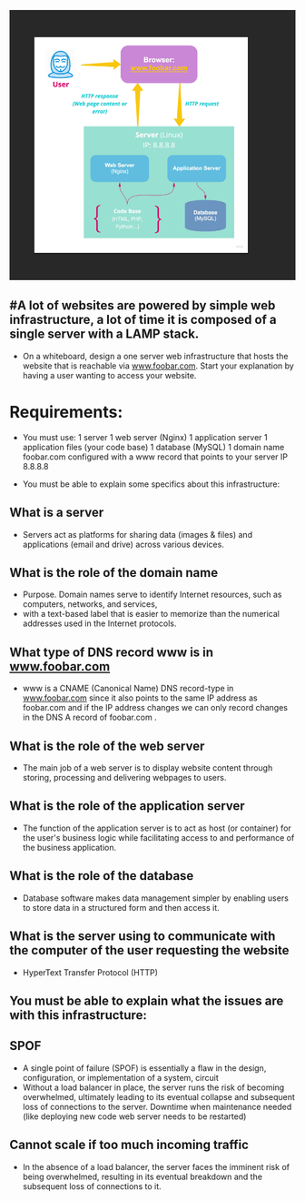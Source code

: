 
![alt text](https://github.com/MA-Abahmane/alx-system_engineering-devops/blob/master/0x09-web_infrastructure_design/0-simple_web_stack.png?raw=true)


#A lot of websites are powered by simple web infrastructure, a lot of time it is composed of a single server with a LAMP stack.
-
- On a whiteboard, design a one server web infrastructure that hosts the website that is reachable via www.foobar.com. Start your explanation by having a user wanting to access your website.


# Requirements:

- You must use:
1 server
1 web server (Nginx)
1 application server
1 application files (your code base)
1 database (MySQL)
1 domain name foobar.com configured with a www record that points to your server IP 8.8.8.8

- You must be able to explain some specifics about this infrastructure:
  
What is a server
-
- Servers act as platforms for sharing data (images & files) and applications
(email and drive) across various devices.

What is the role of the domain name
-
- Purpose. Domain names serve to identify Internet resources, such as computers, networks, and services,
- with a text-based label that is easier to memorize than the numerical addresses used in the Internet protocols.

What type of DNS record www is in www.foobar.com
-
- www is a CNAME (Canonical Name) DNS record-type in www.foobar.com since it also points to the same IP address as foobar.com
and if the IP address changes we can only record changes in the DNS A record of foobar.com .

What is the role of the web server
-
- The main job of a web server is to display website content through storing, processing and delivering webpages to users.

What is the role of the application server
-
- The function of the application server is to act as host (or container) for the user's business logic while facilitating
access to and performance of the business application.

What is the role of the database
-
- Database software makes data management simpler by enabling users to store data in a structured form and then access it.

What is the server using to communicate with the computer of the user requesting the website
-
- HyperText Transfer Protocol (HTTP)


You must be able to explain what the issues are with this infrastructure:
-

SPOF
-
- A single point of failure (SPOF) is essentially a flaw in the design, configuration, or implementation of a system, circuit
- Without a load balancer in place, the server runs the risk of becoming overwhelmed, ultimately leading to its eventual collapse and subsequent loss of connections to the server.
Downtime when maintenance needed (like deploying new code web server needs to be restarted)

Cannot scale if too much incoming traffic
-
- In the absence of a load balancer, the server faces the imminent risk of being overwhelmed, resulting in its eventual breakdown and the subsequent loss of connections to it.
